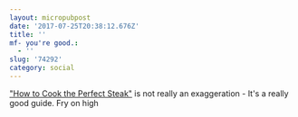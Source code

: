 ```yaml
---
layout: micropubpost
date: '2017-07-25T20:38:12.676Z'
title: ''
mf- you're good.:
  - ''
slug: '74292'
category: social
---
```

[&quot;How to Cook the Perfect Steak&quot;](https://www.bbcgoodfood.com/howto/guide/how-cook-perfect-steak) is not really an exaggeration - It&#39;s a really good guide. Fry on high 
